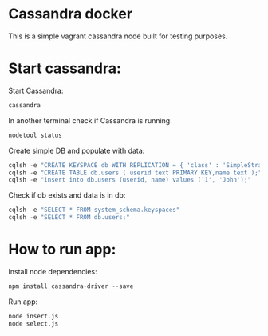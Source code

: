 # Cassandra docker

This is a simple vagrant cassandra node built for testing purposes.

# Start cassandra:

Start Cassandra:
```s
cassandra
```

In another terminal check if Cassandra is running:
```s
nodetool status
```

Create simple DB and populate with data:
```s
cqlsh -e "CREATE KEYSPACE db WITH REPLICATION = { 'class' : 'SimpleStrategy', 'replication_factor' : 3 };"
cqlsh -e "CREATE TABLE db.users ( userid text PRIMARY KEY,name text );"
cqlsh -e "insert into db.users (userid, name) values ('1', 'John');"
```

Check if db exists and data is in db:
```s
cqlsh -e "SELECT * FROM system_schema.keyspaces"
cqlsh -e "SELECT * FROM db.users;"
```

# How to run app:

Install node dependencies:
```s
npm install cassandra-driver --save
```

Run app:
```s
node insert.js
node select.js
```
